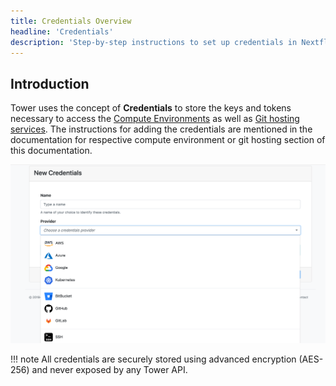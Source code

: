 ```yaml
---
title: Credentials Overview
headline: 'Credentials'
description: 'Step-by-step instructions to set up credentials in Nextflow Tower.'
---
```


## Introduction

Tower uses the concept of **Credentials** to store the keys and tokens necessary to access the [Compute Environments](../../compute-envs/overview) as well as [Git hosting services](../../git/overview). The instructions for adding the credentials are mentioned in the documentation for respective compute environment or git hosting section of this documentation. 


![](_images/credentials_overview.png)

!!! note 
    All credentials are securely stored using advanced encryption (AES-256) and never exposed by any Tower API.
